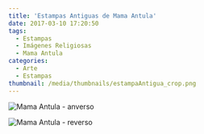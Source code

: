 ```yaml
---
title: 'Estampas Antiguas de Mama Antula'
date: 2017-03-10 17:20:50
tags:
  - Estampas
  - Imágenes Religiosas
  - Mama Antula
categories:
  - Arte
  - Estampas
thumbnail: /media/thumbnails/estampaAntigua_crop.png
---
```


![Mama Antula - anverso](/media/estampas/estampaAntigua1.jpeg)

![Mama Antula - reverso](/media/estampas/estampaAntigua2.jpeg)
